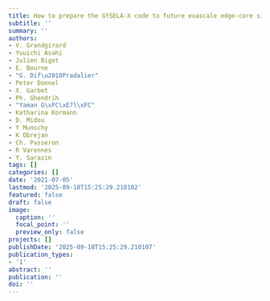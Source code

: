 ```yaml
---
title: How to prepare the GYSELA-X code to future exascale edge-core simulations
subtitle: ''
summary: ''
authors:
- V. Grandgirard
- Yuuichi Asahi
- Julien Bigot
- E. Bourne
- "G. Dif\u2010Pradalier"
- Peter Donnel
- X. Garbet
- Ph. Ghendrih
- "Yaman G\xFC\xE7l\xFC"
- Katharina Kormann
- D. Midou
- Y Munschy
- K Obrejan
- Ch. Passeron
- R Varennes
- Y. Sarazin
tags: []
categories: []
date: '2021-07-05'
lastmod: '2025-09-18T15:25:29.210102'
featured: false
draft: false
image:
  caption: ''
  focal_point: ''
  preview_only: false
projects: []
publishDate: '2025-09-18T15:25:29.210107'
publication_types:
- '1'
abstract: ''
publication: ''
doi: ''
---
```

